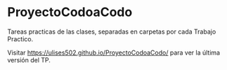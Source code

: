 # ProyectoCodoaCodo

Tareas practicas de las clases, separadas en carpetas por cada Trabajo Practico.

Visitar https://ulises502.github.io/ProyectoCodoaCodo/ para ver la última versión del TP.
